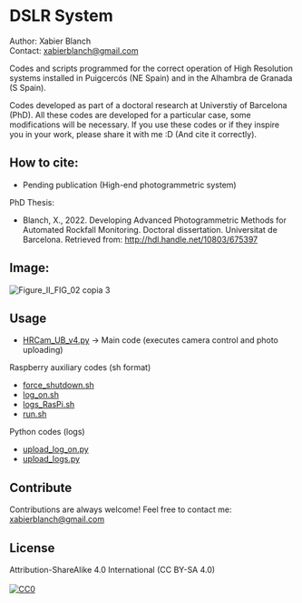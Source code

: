 # DSLR System
Author: Xabier Blanch<br/>
Contact: xabierblanch@gmail.com<br/>

Codes and scripts programmed for the correct operation of High Resolution systems installed in Puigcercós (NE Spain) and in the Alhambra de Granada (S Spain).

Codes developed as part of a doctoral research at Universtiy of Barcelona (PhD). All these codes are developed for a particular case, some modifications will be necessary. If you use these codes or if they inspire you in your work, please share it with me :D (And cite it correctly).

How to cite:
-----
* Pending publication (High-end photogrammetric system)

PhD Thesis:

* Blanch, X., 2022. Developing Advanced Photogrammetric Methods for Automated Rockfall Monitoring. Doctoral dissertation. Universitat de Barcelona. Retrieved from: http://hdl.handle.net/10803/675397

Image:
-----
![Figure_II_FIG_02 copia 3](https://user-images.githubusercontent.com/37353398/151873855-66d69965-a4b9-4af0-9ee3-68e602322394.jpg)

Usage
-----

* [HRCam_UB_v4.py](HRCam_UB_v4.py) -> Main code (executes camera control and photo uploading)

Raspberry auxiliary codes (sh format)

* [force_shutdown.sh](force_shutdown.sh)
* [log_on.sh](log_on.sh)
* [logs_RasPi.sh](logs_RasPi.sh)
* [run.sh](run.sh)

Python codes (logs)

* [upload_log_on.py](upload_log_on.py)
* [upload_logs.py](upload_logs.py)

Contribute
-----
Contributions are always welcome!
Feel free to contact me: xabierblanch@gmail.com

License
-----
Attribution-ShareAlike 4.0 International (CC BY-SA 4.0)<br/><br/>
[![CC0](https://licensebuttons.net/i/cc-gift-guide/by-sa.png)](https://creativecommons.org/licenses/by-sa/4.0/)
